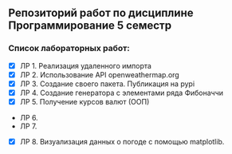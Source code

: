 ## Репозиторий работ по дисциплине Программирование 5 семестр

### Список лабораторных работ:
- [x] ЛР 1. Реализация удаленного импорта
- [x] ЛР 2. Использование API openweathermap.org
- [x] ЛР 3. Создание своего пакета. Публикация на pypi
- [x] ЛР 4. Создание генератора с элементами ряда Фибоначчи
- [x] ЛР 5. Получение курсов валют (ООП)
-  ЛР 6. 
-  ЛР 7. 
- [x] ЛР 8. Визуализация данных о погоде с помощью matplotlib.
